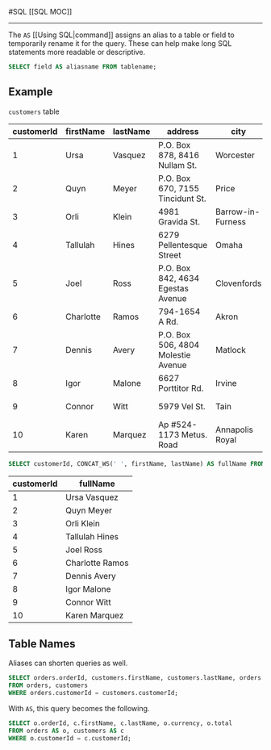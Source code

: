 #SQL 
[[SQL MOC]]
-- --

The `AS` [[Using SQL|command]] assigns an alias to a table or field to temporarily rename it for the query. These can help make long SQL statements more readable or descriptive.

```SQL
SELECT field AS aliasname FROM tablename;
```

## Example

`customers` table

|customerId|firstName|lastName| address                            |city|country|
|---|---|---|---|---|---|
|1|Ursa|Vasquez| P.O. Box 878, 8416 Nullam St.      |Worcester|United States|
|2|Quyn|Meyer| P.O. Box 670, 7155 Tincidunt St.   |Price|Canada|
|3|Orli|Klein| 4981 Gravida St.                   |Barrow-in-Furness|United Kingdom|
|4|Tallulah|Hines| 6279 Pellentesque Street           |Omaha|United States|
|5|Joel|Ross| P.O. Box 842, 4634 Egestas Avenue  |Clovenfords|United Kingdom|
|6|Charlotte|Ramos| 794-1654 A Rd.                     |Akron|United States|
|7|Dennis|Avery| P.O. Box 506, 4804 Molestie Avenue |Matlock|United Kingdom|
|8|Igor|Malone| 6627 Porttitor Rd.                 |Irvine|United Kingdom|
|9|Connor|Witt| 5979 Vel St.                       |Tain|United Kingdom|
|10|Karen|Marquez| Ap \#524-1173 Metus. Road          |Annapolis Royal|Canada|

```SQL
SELECT customerId, CONCAT_WS(' ', firstName, lastName) AS fullName FROM customers;
```

|customerId|fullName|
|---|---|
|1|Ursa Vasquez|
|2|Quyn Meyer|
|3|Orli Klein|
|4|Tallulah Hines|
|5|Joel Ross|
|6|Charlotte Ramos|
|7|Dennis Avery|
|8|Igor Malone|
|9|Connor Witt|
|10|Karen Marquez|

## Table Names

Aliases can shorten queries as well.

```SQL
SELECT orders.orderId, customers.firstName, customers.lastName, orders.currency, orders.total
FROM orders, customers
WHERE orders.customerId = customers.customerId;
```

With `AS`, this query becomes the following.

```SQL
SELECT o.orderId, c.firstName, c.lastName, o.currency, o.total
FROM orders AS o, customers AS c
WHERE o.customerId = c.customerId;
```
